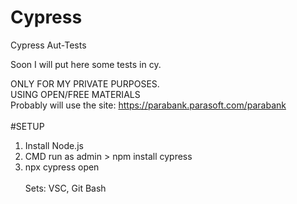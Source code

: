 # Cypress
Cypress Aut-Tests


Soon I will put here some tests in cy.

ONLY FOR MY PRIVATE PURPOSES.<br>
USING OPEN/FREE MATERIALS <br>
Probably will use the site: https://parabank.parasoft.com/parabank
<br><br>
#SETUP
1. Install  Node.js
2. CMD run as admin > npm install cypress
3. npx cypress open
<br><br>
Sets: VSC, Git Bash
